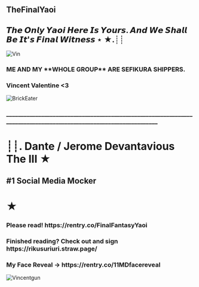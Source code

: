 ## TheFinalYaoi
<h2>𝙏𝙝𝙚 𝙊𝙣𝙡𝙮 𝙔𝙖𝙤𝙞 𝙃𝙚𝙧𝙚 𝙄𝙨 𝙔𝙤𝙪𝙧𝙨. 𝘼𝙣𝙙 𝙒𝙚 𝙎𝙝𝙖𝙡𝙡 𝘽𝙚 𝙄𝙩'𝙨 𝙁𝙞𝙣𝙖𝙡 𝙒𝙞𝙩𝙣𝙚𝙨𝙨 ⋆ ★.┊┊</h2>
<img src="https://frankenculturecom.wordpress.com/wp-content/uploads/2018/06/vincent-pic.jpg?w=1024" alt="Vin">
<body>
  <h3>ME AND MY **WHOLE GROUP** ARE SEFIKURA SHIPPERS.</h3>
  <h3>Vincent Valentine <3</h3> 
    <img src="https://64.media.tumblr.com/279ffd7783f412cffeb16a9ac3ae2859/a5b6896041f0ab1d-30/s100x200/028fe55774a5933b479f63cbc01813e1c3939831.jpg" alt="BrickEater" style="width:px;height:px;">
    <h3>____________________________________________________________________________________________________________________</h3>
    <h1>┊┊. Dante / Jerome Devantavious The III ★ </h1>
    <h2>#1 Social Media Mocker</h2>
    <h1>★</h1>
    <h3>Please read! https://rentry.co/FinalFantasyYaoi </h3>
    <h3>Finished reading? Check out and sign https://rikusuriuri.straw.page/ </h3>
    <h3>My Face Reveal -> https://rentry.co/11MDfacereveal </h3>
    <img src="https://i.pinimg.com/originals/ed/fa/fe/edfafe9ca28191588ba756efe7745859.gif" alt="Vincentgun">
</body>
<!--
**FinalFantasyYaoi/FinalFantasyYaoi** is a ✨ _special_ ✨ repository because its `README.md` (this file) appears on your GitHub profile.

Here are some ideas to get you started:

- 🔭 I’m currently working on ...
- 🌱 I’m currently learning ...
- 👯 I’m looking to collaborate on ...
- 🤔 I’m looking for help with ...
- 💬 Ask me about ...
- 📫 How to reach me: ...
- 😄 Pronouns: ...
- ⚡ Fun fact: ...
-->
